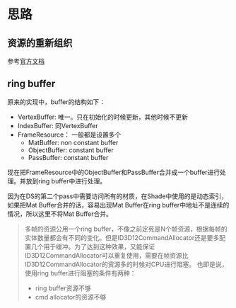 # 思路
## 资源的重新组织
参考[官方文档](https://docs.microsoft.com/zh-cn/windows/win32/direct3d12/memory-management)

## ring buffer 
原来的实现中，buffer的结构如下：
- VertexBuffer: 唯一。只在初始化的时候更新，其他时候不更新
- IndexBuffer: 同VertexBuffer
- FrameResource： 一般都是设置多个
  - MatBuffer: non constant buffer
  - ObjectBuffer: constant buffer
  - PassBuffer: constant buffer

现在把FrameResource中的ObjectBuffer和PassBuffer合并成一个buffer进行处理。并放到ring buffer中进行处理。

因为在DS的第二个pass中需要访问所有的材质，在Shade中使用的是动态索引，如果把Mat Buffer合并的话，容易出现Mat Buffer在ring buffer中地址不是连续的情况，所以这里不将Mat Buffer合并。

> 多帧的资源公用一个ring buffer，不像之前定死是N个帧资源，根据每帧的实体数量都会有不同的变化。但是ID3D12CommandAllocator还是要多配置几个用于缓冲。为了达到这种效果，又能保证ID3D12CommandAllocator可以重复使用，需要在帧资源比ID3D12CommandAllocator的资源多的时候对CPU进行阻塞。
> 也即是说，使用ring buffer进行阻塞的条件有两种：
> - ring buffer资源不够
> - cmd allocator的资源不够